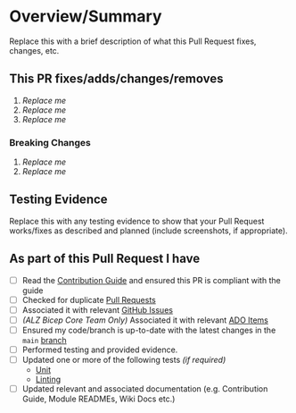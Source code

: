 <!-- Thank you for submitting a Pull Request. Please fill out the template below.-->
# Overview/Summary

Replace this with a brief description of what this Pull Request fixes, changes, etc.

## This PR fixes/adds/changes/removes

1. *Replace me*
2. *Replace me*
3. *Replace me*

### Breaking Changes

1. *Replace me*
2. *Replace me*

## Testing Evidence

Replace this with any testing evidence to show that your Pull Request works/fixes as described and planned (include screenshots, if appropriate).

## As part of this Pull Request I have

- [ ] Read the [Contribution Guide](https://github.com/Azure/bicep-lz-vending/wiki/Contributing) and ensured this PR is compliant with the guide
- [ ] Checked for duplicate [Pull Requests](https://github.com/Azure/bicep-lz-vending/pulls)
- [ ] Associated it with relevant [GitHub Issues](https://github.com/Azure/bicep-lz-vending/issues)
- [ ] *(ALZ Bicep Core Team Only)* Associated it with relevant [ADO Items](https://aka.ms/alz/bicep/backlog)
- [ ] Ensured my code/branch is up-to-date with the latest changes in the `main` [branch](https://github.com/Azure/bicep-lz-vending/tree/main)
- [ ] Performed testing and provided evidence.
- [ ] Updated one or more of the following tests *(if required)*
  - [Unit](https://github.com/Azure/bicep-lz-vending/blob/main/.github/workflows/bicep-build-to-validate.yml)
  - [Linting](https://github.com/Azure/bicep-lz-vending/tree/main/.github/workflows/code-review.yml)
- [ ] Updated relevant and associated documentation (e.g. Contribution Guide, Module READMEs, Wiki Docs etc.)
